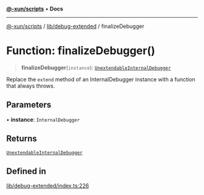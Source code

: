 [**@-xun/scripts**](../../../README.md) • **Docs**

***

[@-xun/scripts](../../../README.md) / [lib/debug-extended](../README.md) / finalizeDebugger

# Function: finalizeDebugger()

> **finalizeDebugger**(`instance`): [`UnextendableInternalDebugger`](../interfaces/UnextendableInternalDebugger.md)

Replace the `extend` method of an InternalDebugger instance with a
function that always throws.

## Parameters

• **instance**: `InternalDebugger`

## Returns

[`UnextendableInternalDebugger`](../interfaces/UnextendableInternalDebugger.md)

## Defined in

[lib/debug-extended/index.ts:226](https://github.com/Xunnamius/xscripts/blob/d6d7a7ba960d4afbaeb1cb7202a4cb4c1a4e6c33/lib/debug-extended/index.ts#L226)
